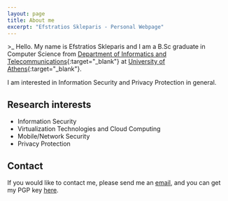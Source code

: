 ```yaml
---
layout: page
title: About me
excerpt: "Efstratios Skleparis - Personal Webpage"
---
```


 \>_ Hello. My name is Efstratios Skleparis and I am a B.Sc graduate in Computer Science from [Department of Informatics and Telecommunications](http://di.uoa.gr/eng){:target="_blank"} at [University of Athens](http://en.uoa.gr){:target="_blank"}. 

 I am interested in Information Security and Privacy Protection in general. 

## Research interests

* Information Security
* Virtualization Technologies and Cloud Computing
* Mobile/Network Security
* Privacy Protection

## Contact

If you would like to contact me, please send me an [email](mailto:eskleparis@gmail.com), and you can get my PGP key [here](/pkey.asc).
